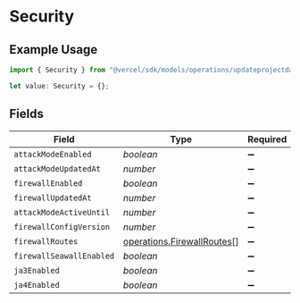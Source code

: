 # Security

## Example Usage

```typescript
import { Security } from "@vercel/sdk/models/operations/updateprojectdatacache.js";

let value: Security = {};
```

## Fields

| Field                                                                    | Type                                                                     | Required                                                                 | Description                                                              |
| ------------------------------------------------------------------------ | ------------------------------------------------------------------------ | ------------------------------------------------------------------------ | ------------------------------------------------------------------------ |
| `attackModeEnabled`                                                      | *boolean*                                                                | :heavy_minus_sign:                                                       | N/A                                                                      |
| `attackModeUpdatedAt`                                                    | *number*                                                                 | :heavy_minus_sign:                                                       | N/A                                                                      |
| `firewallEnabled`                                                        | *boolean*                                                                | :heavy_minus_sign:                                                       | N/A                                                                      |
| `firewallUpdatedAt`                                                      | *number*                                                                 | :heavy_minus_sign:                                                       | N/A                                                                      |
| `attackModeActiveUntil`                                                  | *number*                                                                 | :heavy_minus_sign:                                                       | N/A                                                                      |
| `firewallConfigVersion`                                                  | *number*                                                                 | :heavy_minus_sign:                                                       | N/A                                                                      |
| `firewallRoutes`                                                         | [operations.FirewallRoutes](../../models/operations/firewallroutes.md)[] | :heavy_minus_sign:                                                       | N/A                                                                      |
| `firewallSeawallEnabled`                                                 | *boolean*                                                                | :heavy_minus_sign:                                                       | N/A                                                                      |
| `ja3Enabled`                                                             | *boolean*                                                                | :heavy_minus_sign:                                                       | N/A                                                                      |
| `ja4Enabled`                                                             | *boolean*                                                                | :heavy_minus_sign:                                                       | N/A                                                                      |
